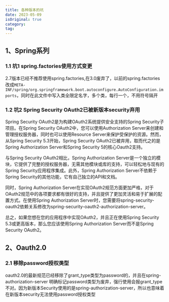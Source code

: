 ```yaml
---
title: 各种版本的坑
date: 2023-05-09
isOriginal: true
category: 
tag: 
---
```


## 1、Spring系列

### 1.1 坑1 spring.factories使用方式变更

2.7版本已经不推荐使用spring.factories,在3.0废弃了，以前的spring.factories改成`META-INF/spring/org.springframework.boot.autoconfigure.AutoConfiguration.imports`，同时在此文件中写入类全限定名字，多个类，每行一个，不用符号隔开

### 1.2 坑2 Spring Security OAuth2已被新版本security弃用

Spring Security OAuth2是为构建OAuth2系统提供安全支持的Spring Security子项目。在Spring Security OAuth2中，您可以使用Authorization Server来创建和管理授权服务器，同时也可以使用Resource Server来保护受保护的资源。然而，从Spring Security 5.3开始，Spring Security OAuth2已被弃用，取而代之的是Spring Authorization Server和Spring Security 5的核心Oauth2支持。

与Spring Security OAuth2相比，Spring Authorization Server是一个独立的模块，它提供了完整的授权服务器，无需其他模块或库的支持，可以轻松地与现有的Spring Security应用程序集成。此外，Spring Authorization Server不依赖于Spring Security的其他功能，它有自己独立的API和文档。

同时，Spring Authorization Server在实现OAuth2规范方面更加严格，对于OAuth2规范中的各项要求都有很好的支持，并且提供了更加灵活和易于扩展的配置方式。在使用Spring Authorization Server时，您需要将spring-security-oauth2依赖关系修改为spring-security-oauth2-authorization-server。

总之，如果您想在您的应用程序中实现OAuth2，并且正在使用Spring Security 5.3或更高版本，那么您应该使用Spring Authorization Server而不是Spring Security OAuth2。

## 2、Oauth2.0

### 2.1 移除password授权类型

oauth2.0的最新规范已经移除了grant_type类型为password的，并且在spring-authorization-server 明确标记password类型为废弃，强行使用会报grant_type不对。因为新版本Security使用的是spring-authorization-server，所以也意味着在新版本security无法使用password授权类型
